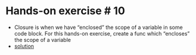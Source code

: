 # Hands-on exercise # 10

* Closure is when we have “enclosed” the scope of a variable in some code block. For this hands-on exercise, create a func which “encloses” the scope of a variable
* [solution](https://play.golang.org/p/a56uWtoFSL)
